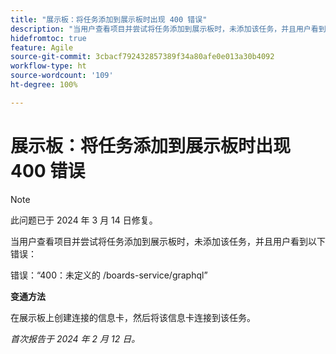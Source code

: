 ```yaml
---
title: "展示板：将任务添加到展示板时出现 400 错误"
description: "当用户查看项目并尝试将任务添加到展示板时，未添加该任务，并且用户看到错误。有变通方法可用。"
hidefromtoc: true
feature: Agile
source-git-commit: 3cbacf792432857389f34a80afe0e013a30b4092
workflow-type: ht
source-wordcount: '109'
ht-degree: 100%

---
```



# 展示板：将任务添加到展示板时出现 400 错误

>[!NOTE]
>
>此问题已于 2024 年 3 月 14 日修复。

当用户查看项目并尝试将任务添加到展示板时，未添加该任务，并且用户看到以下错误：

错误：“400：未定义的 /boards-service/graphql”

**变通方法**

在展示板上创建连接的信息卡，然后将该信息卡连接到该任务。

_首次报告于 2024 年 2 月 12 日。_
